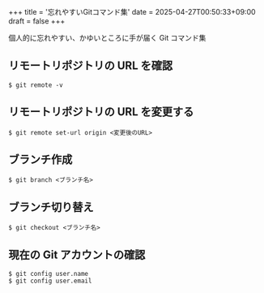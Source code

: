 +++
title = '忘れやすいGitコマンド集'
date = 2025-04-27T00:50:33+09:00
draft = false
+++

個人的に忘れやすい、かゆいところに手が届く Git コマンド集

<!--more-->

## リモートリポジトリの URL を確認

```
$ git remote -v
```

## リモートリポジトリの URL を変更する

```
$ git remote set-url origin <変更後のURL>
```

## ブランチ作成

```
$ git branch <ブランチ名>
```

## ブランチ切り替え

```
$ git checkout <ブランチ名>
```

## 現在の Git アカウントの確認

```
$ git config user.name
$ git config user.email
```
